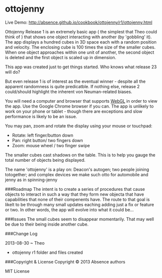 ottojenny
=========

Live Demo: http://absence.github.io/cookbook/ottojenny/r1/ottojenny.html

Ottojenny Release 1 is an extremely basic app ( the simplest that Theo could think of ) that 
shows one object interacting with another (by 'gobbling' it). 
The app displays a hundred cubes in 3D space each with a random position and velocity. 
The enclosing cube is 100 times the size of the smaller cubes.
When one object approaches within one unit of another, the second object is deleted and the first object is scaled up in dimension.

This app was created just to get things started. Who knows what release 23 will do? 

But even release 1 is of interest as the eventual winner - despite all the apparent randomness is quite predicatble. 
If nothing else, release 2 could/should highlight the inherent von Neuman-related biases.

You will need a computer and browser that supports [WebGL](http://get.webgl.org/) in order to view the app. Use the Google Chrome browser if you can.
The app is unlikely to work on your phone or tablet - though there are exceptions and slow performance is likely to be an issue.

You may pan, zoom and rotate the display using your mouse or touchpad:
* Rotate: left finger/button down
* Pan: right button/ two fingers down
* Zoom: mouse wheel / two finger swipe

The smaller cubes cast shadows on the table. This is to help you gauge the total number of objects being displayed. 

The name 'ottojenny' is a play on: Deacon's autogen; two people joining totogether; and complex devices we make such otto for automobile and jenny as in spinning-jenny

###Roadmap
The intent is to create a series of procedures that cause objects to interact in such a way that they form new objecta 
that have capabilities that none of their compenents have. The route to that goal is likelt to be through many small updates 
eaching adding just a fix or feature or two. In other words, the app will evolve into what it could be... 

###Issues
The small cubes seem to disappear momentarily. That may well be due to their being inside another cube.


###Change Log

2013-08-30 ~ Theo
* ottojenny r1 folder and files created

 
###Copyright & License
Copyright &copy; 2013 Absence authors

MIT License
